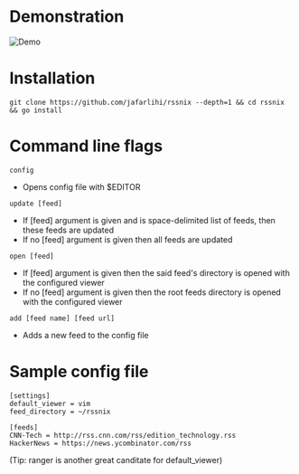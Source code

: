# Demonstration

![Demo](https://raw.githubusercontent.com/jafarlihi/file-hosting/master/rssnix-demo.gif?raw=true)

# Installation

`git clone https://github.com/jafarlihi/rssnix --depth=1 && cd rssnix && go install`

# Command line flags

`config`
- Opens config file with $EDITOR

`update [feed]`
- If [feed] argument is given and is space-delimited list of feeds, then these feeds are updated
- If no [feed] argument is given then all feeds are updated

`open [feed]`
- If [feed] argument is given then the said feed's directory is opened with the configured viewer
- If no [feed] argument is given then the root feeds directory is opened with the configured viewer

`add [feed name] [feed url]`
- Adds a new feed to the config file

# Sample config file

```
[settings]
default_viewer = vim
feed_directory = ~/rssnix

[feeds]
CNN-Tech = http://rss.cnn.com/rss/edition_technology.rss
HackerNews = https://news.ycombinator.com/rss

```
(Tip: ranger is another great canditate for default_viewer)
